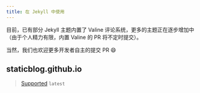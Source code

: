 ```yaml
---
title: 在 Jekyll 中使用
---
```


目前，已有部分 Jekyll 主题内置了 Valine 评论系统，更多的主题正在逐步增加中（由于个人精力有限，内置 Valine 的 PR 将不定时提交）。

当然，我们也欢迎更多开发者自主的提交 PR 😄

## staticblog.github.io
> [Supported](https://github.com/staticblog/staticblog.github.io/pull/39) `latest`